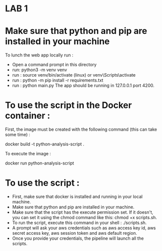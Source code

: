 # LAB 1 
# Make sure that python and pip are installed in your machine
To lunch the web app locally run :
- Open a command prompt in this directory
- run: python3 -m venv venv
- run : source venv/bin/activate (linux) or venv\Scripts\activate
- run : python -m pip install -r requirements.txt
- run : python main.py 
The app should be running in 127.0.0.1 port 4200. 



# To use the script in the Docker container :

First, the image must be created with the following command (this can take some time) : 

docker build -t python-analysis-script .

To execute the image : 

docker run python-analysis-script

# To use the script : 
- First, make sure that docker is installed and running in your local machine.
- Make sure that python and pip are installed in your machine.
- Make sure that the script has the execute permission set. If it doesn't, you can set it using the chmod command like this: chmod +x scripts.sh.
- To run the script, execute this command in your shell : ./scripts.sh. 
- A prompt will ask your aws credentials such as aws access key id, aws secret access key, aws session token and aws default region.  
- Once you provide your credentials, the pipeline will launch all the scripts. 

